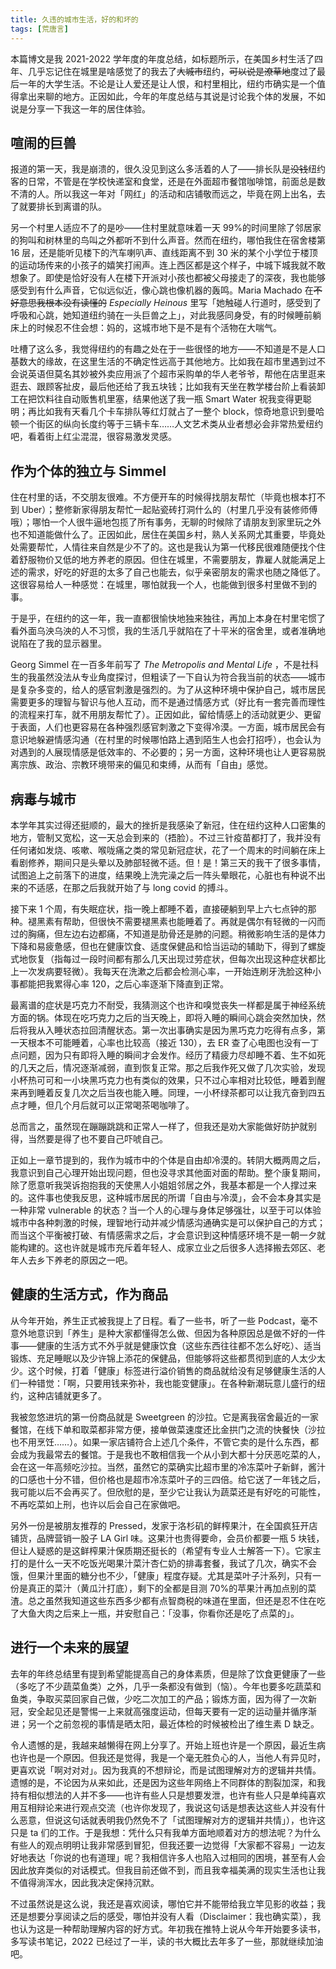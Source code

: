 ```yaml
---
title: 久违的城市生活，好的和坏的
tags: [荒唐言]
---
```


本篇博文是我 2021-2022 学年度的年度总结，如标题所示，在美国乡村生活了四年、几乎忘记住在城里是啥感觉了的我去了<del>大城市</del>纽约，<del>可以说是潦草地</del>度过了最后一年的大学生活。不论是让人爱还是让人恨，和村里相比，纽约市确实是一个值得拿出来聊的地方。正因如此，今年的年度总结与其说是讨论我个体的发展，不如说是分享一下我这一年的居住体验。

## 喧闹的巨兽

报道的第一天，我是崩溃的，很久没见到这么多活着的人了——排长队是<del>没钱</del>纽约客的日常，不管是在学校快递室和食堂，还是在外面超市餐馆咖啡馆，前面总是数不清的人。所以我这一年对「网红」的活动和店铺敬而远之，毕竟在网上出名，去了就要排长到离谱的队。

另一个村里人适应不了的是吵——住村里就意味着一天 99%的时间里除了邻居家的狗叫和树林里的鸟叫之外都听不到什么声音。然而在纽约，哪怕我住在宿舍楼第 16 层，还是能听见楼下的汽车喇叭声、直线距离不到 30 米的某个小学位于楼顶的运动场传来的小孩子的嬉笑打闹声。连上西区都是这个样子，中城下城我就不敢想象了。即使是恰好没有人在楼下开派对小孩也都被父母接走了的深夜，我也能够感受到有什么声音，它似远似近，像心跳也像机器的轰鸣。Maria Machado 在<del>不好意思我根本没有读懂的</del> _Especially Heinous_ 里写「她触碰人行道时，感受到了呼吸和心跳，她知道纽约骑在一头巨兽之上」，对此我感同身受，有的时候睡前躺床上的时候忍不住会想：妈的，这城市地下是不是有个活物在大喘气。

<!--truncate-->

吐槽了这么多，我觉得纽约的有趣之处在于一些很怪的地方——不知道是不是人口基数大的缘故，在这里生活的不确定性远高于其他地方。比如我在超市里遇到过不会说英语但莫名其妙被外卖应用派了个超市采购单的华人老爷爷，帮他在店里逛来逛去、跟顾客扯皮，最后他还给了我五块钱；比如我有天坐在教学楼台阶上看装卸工在把饮料往自动贩售机里塞，结果他送了我一瓶 Smart Water 祝我变得更聪明；再比如我有天看几个卡车排队等红灯就占了一整个 block，惊奇地意识到曼哈顿一个街区的纵向长度约等于三辆卡车……人文艺术类从业者想必会非常热爱纽约吧，看着街上红尘混混，很容易激发灵感。

## 作为个体的独立与 Simmel

住在村里的话，不交朋友很难。不方便开车的时候得找朋友帮忙（毕竟也根本打不到 Uber）；整修新家得朋友帮忙一起贴瓷砖打洞什么的（村里几乎没有装修师傅哦）；哪怕一个人很牛逼地包揽了所有事务，无聊的时候除了请朋友到家里玩之外也不知道能做什么了。正因如此，居住在美国乡村，熟人关系网尤其重要，毕竟处处需要帮忙，人情往来自然是少不了的。这也是我认为第一代移民很难随便找个住着舒服物价又低的地方养老的原因。但住在城里，不需要朋友，靠雇人就能满足上述的需求，好吃的好逛的太多了自己也能去，似乎亲密朋友的需求也随之降低了。这很容易给人一种感觉：在城里，哪怕就我一个人，也能做到很多村里做不到的事。

于是乎，在纽约的这一年，我一直都很愉快地独来独往，再加上本身在村里宅惯了看外面乌泱乌泱的人不习惯，我的生活几乎就陷在了十平米的宿舍里，或者准确地说陷在了我的显示器里。

Georg Simmel 在一百多年前写了 _The Metropolis and Mental Life_ ，不是社科生的我虽然没法从专业角度探讨，但粗读了一下自认为符合我当前的状态——城市是复杂多变的，给人的感官刺激是强烈的。为了从这种环境中保护自己，城市居民需要更多的理智与智识与他人互动，而不是通过情感方式（好比有一套完善而理性的流程来打车，就不用朋友帮忙了）。正因如此，留给情感上的活动就更少、更留于表面，人们也更容易在各种强烈感官刺激之下变得冷漠。一方面，城市居民会有意识地躲避情感沟通（在村里的时候哪怕路上遇到陌生人也会打招呼），也会认为对遇到的人展现情感是低效率的、不必要的；另一方面，这种环境也让人更容易脱离宗族、政治、宗教环境带来的偏见和束缚，从而有「自由」感觉。

## 病毒与城市

本学年其实过得还挺顺的，最大的挫折是我感染了新冠，住在纽约这种人口密集的地方，管制又宽松，这一天总会到来的（捂脸）。不过三针疫苗都打了，我并没有任何诸如发烧、咳嗽、喉咙痛之类的常见新冠症状，花了一个周末的时间躺在床上看剧修养，期间只是头晕以及肺部轻微不适。但！是！第三天的我干了很多事情，试图追上之前落下的进度，结果晚上洗完澡之后一阵头晕眼花，心脏也有种说不出来的不适感，在那之后我就开始了与 long covid 的搏斗。

接下来 1 个周，有失眠症状，指一晚上都睡不着，直接硬躺到早上六七点钟的那种。褪黑素有帮助，但很快不需要褪黑素也能睡着了。再就是偶尔有轻微的一闪而过的胸痛，但左边右边都痛，不知道是肋骨还是肺的问题。稍微影响生活的是体力下降和易疲惫感，但也在健康饮食、适度保健品和恰当运动的辅助下，得到了螺旋式地恢复（指每过一段时间都有那么几天出现过劳症状，但每次出现这种症状都比上一次发病要轻微）。我每天在洗漱之后都会检测心率，一开始连刷牙洗脸这种小事都能把我累得心率 120，之后心率逐渐下降直到正常。

最离谱的症状是巧克力不耐受，我猜测这个也许和嗅觉丧失一样都是属于神经系统方面的锅。体现在吃巧克力之后的当天晚上，即将入睡的瞬间心跳会突然加快，然后将我从入睡状态拉回清醒状态。第一次出事确实是因为黑巧克力吃得有点多，第一天根本不可能睡着，心率也比较高（接近 130），去 ER 查了心电图也没有一丁点问题，因为只有即将入睡的瞬间才会发作。经历了精疲力尽却睡不着、生不如死的几天之后，情况逐渐减弱，直到恢复正常。那之后我作死又做了几次实验，发现小杯热可可和一小块黑巧克力也有类似的效果，只不过心率相对比较低，睡着到醒来再到睡着反复几次之后当夜也能入睡。同理，一小杯绿茶都可以让我亢奋到四五点才睡，但几个月后就可以正常喝茶喝咖啡了。

总而言之，虽然现在蹦蹦跳跳和正常人一样了，但我还是劝大家能做好防护就别得，当然要是得了也不要自己吓唬自己。

正如上一章节提到的，我作为城市中的个体是自由却冷漠的。转阴大概两周之后，我意识到自己心理开始出现问题，但也没寻求其他面对面的帮助。整个康复期间，除了愿意听我哭诉抱抱我的天使黑人小姐姐邻居之外，我基本都是一个人撑过来的。这件事也使我反思，这种城市居民的所谓「自由与冷漠」，会不会本身其实是一种非常 vulnerable 的状态？当一个人的心理与身体足够强壮，以至于可以体验城市中各种刺激的时候，理智地行动并减少情感沟通确实是可以保护自己的方式；而当这个平衡被打破、有情感需求之后，才会意识到这种情感环境不是一朝一夕就能构建的。这也许就是城市充斥着年轻人、成家立业之后很多人选择搬去郊区、老年人去乡下养老的原因之一吧。

## 健康的生活方式，作为商品

从今年开始，养生正式被我提上了日程。看了一些书，听了一些 Podcast，毫不意外地意识到「养生」是种大家都懂得怎么做、但因为各种原因总是做不好的一件事——健康的生活方式不外乎就是健康饮食（这些东西往往都不怎么好吃）、适当锻炼、充足睡眠以及少许锦上添花的保健品，但能够将这些都贯彻到底的人太少太少。这个时候，打着「健康」标签进行溢价销售的商品就给没有足够健康生活的人们一种错觉：「啊，只要用钱来弥补，我也能变健康」。在各种新潮玩意儿盛行的纽约，这种店铺就更多了。

我被忽悠进坑的第一份商品就是 Sweetgreen 的沙拉。它是离我宿舍最近的一家餐馆，在线下单和取菜都非常方便，接单做菜速度还比金拱门之流的快餐快（沙拉也不用烹饪……）。如果一家店铺符合上述几个条件，不管它卖的是什么东西，都会成为我最常去的餐馆。于是我也不敢相信我一个从小到大都十分厌恶吃菜的人，会在这一年高频吃沙拉。当然，虽然它的菜确实比超市里的冷冻菜叶子新鲜，酱汁的口感也十分不错，但价格也是超市冷冻菜叶子的三四倍。给它送了一年钱之后，我可能以后不会再买了。但欣慰的是，至少它让我认为蔬菜还是有好吃的可能性，不再吃菜如上刑，也许以后会自己在家做吧。

另外一份是被朋友推荐的 Pressed，发家于洛杉矶的鲜榨果汁，在全国疯狂开店铺货，品牌营销一股子 LA Girl 味。这果汁也贵得要命，会员价都要一瓶 5 块钱，但让人疑惑的是这鲜榨果汁保质期还挺长的（希望有专业人士解答一下）。它家主打的是什么一天不吃饭光喝果汁菜汁杏仁奶的排毒套餐，我试了几次，确实不会饿，但果汁里面的糖分也不少，「健康」程度存疑。尤其是菜叶子汁系列，只有一份是真正的菜汁（黄瓜汁打底），剩下的全都是目测 70%的苹果汁再加点别的菜渣。总之虽然我知道这些东西多少都有点智商税的味道在里面，但还是忍不住在吃了大鱼大肉之后来上一瓶，并安慰自己：「没事，你看你还是吃了点菜的」。

## 进行一个未来的展望

去年的年终总结里有提到希望能提高自己的身体素质，但是除了饮食更健康了一些（多吃了不少蔬菜鱼类）之外，几乎一条都没有做到（恼）。今年也要多吃蔬菜和鱼类，争取买菜回家自己做，少吃二次加工的产品；锻炼方面，因为得了一次新冠，安全起见还是警惕一上来就高强度运动，但每天要有一定的运动量并循序渐进；另一个之前忽视的事情是晒太阳，最近体检的时候被检出了维生素 D 缺乏。

令人遗憾的是，我越来越懒得在网上分享了。开始上班也许是一个原因，最近生病也许也是一个原因。但我还是觉得，我是一个毫无胜负心的人，当他人有异见时，更喜欢说「啊对对对」。因为我真的不想辩论，而是试图理解对方的逻辑并共情。遗憾的是，不论因为从来如此，还是因为这些年网络上不同群体的割裂加深，和我持有相似想法的人并不多——也许有些人只是想要发泄，也许有些人只是单纯喜欢用互相辩论来进行观点交流（也许你发现了，我说这句话是想表达这些人并没有什么恶意，但说这句话就表明我仍然免不了「试图理解对方的逻辑并共情」），也许这只是 ta 们的工作。于是我想：凭什么只有我单方面地顺着对方的想法呢？为什么有些人的观点明明让我非常感到冒犯，但我还要一边觉得「大家都不容易」一边友好地表达「你说的也有道理」呢？我相信许多人也陷入过相同的困境，甚至有人会因此放弃类似的对话模式。但我目前还做不到，而且我幸福美满的现实生活也让我不值得淌浑水，因此我决定保持沉默。

不过虽然说是这么说，我还是喜欢阅读，哪怕它并不能带给我立竿见影的收益；我还是想要分享阅读之后的感受，哪怕并没有人看（Disclaimer：我也确实菜），我也认为这是一种帮助理解内容的好方式。年初我在推特上说从今年开始要多读书，多写读书笔记，2022 已经过了一半，读的书大概比去年多了一些，那就继续加油吧。
